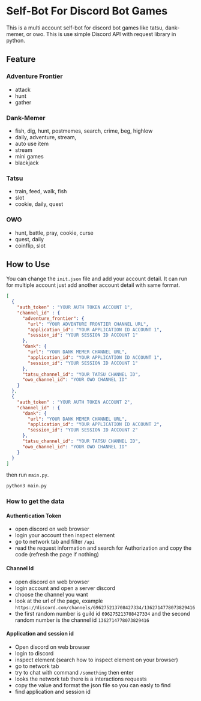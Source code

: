
# Self-Bot For Discord Bot Games
This is a multi account self-bot for discord bot games like tatsu, dank-memer, or owo.
This is use simple Discord API with request library in python.

## Feature
### Adventure Frontier
* attack
* hunt
* gather

### Dank-Memer
* fish, dig, hunt, postmemes, search, crime, beg, highlow
* daily, adventure, stream,
* auto use item
* stream
* mini games
* blackjack

### Tatsu
* train, feed, walk, fish
* slot
* cookie, daily, quest

### OWO
* hunt, battle, pray, cookie, curse
* quest, daily
* coinflip, slot

## How to Use
You can change the `init.json` file and add your account detail. It can run for multiple account just add another account detail with same format.
```json
[
  {
    "auth_token" : "YOUR AUTH TOKEN ACCOUNT 1",
    "channel_id" : {
      "adventure_frontier": {
        "url": "YOUR ADVENTURE FRONTIER CHANNEL URL",
        "application_id": "YOUR APPLICATION ID ACCOUNT 1",
        "session_id": "YOUR SESSION ID ACCOUNT 1"
      },
      "dank": {
        "url": "YOUR DANK MEMER CHANNEL URL",
        "application_id": "YOUR APPLICATION ID ACCOUNT 1",
        "session_id": "YOUR SESSION ID ACCOUNT 1"
      },
      "tatsu_channel_id": "YOUR TATSU CHANNEL ID",
      "owo_channel_id": "YOUR OWO CHANNEL ID"
    }
  },
  {
    "auth_token" : "YOUR AUTH TOKEN ACCOUNT 2",
    "channel_id" : {
      "dank": {
        "url": "YOUR DANK MEMER CHANNEL URL",
        "application_id": "YOUR APPLICATION ID ACCOUNT 2",
        "session_id": "YOUR SESSION ID ACCOUNT 2"
      },
      "tatsu_channel_id": "YOUR TATSU CHANNEL ID",
      "owo_channel_id": "YOUR OWO CHANNEL ID"
    }
  }
]
```

then run ``main.py``.

```python
python3 main.py
```

### How to get the data
#### Authentication Token
- open discord on web browser
- login your account then inspect element
- go to network tab and filter `/api`
- read the request information and search for Authorization and copy the code (refresh the page if nothing)

#### Channel Id
- open discord on web browser
- login account and open a server discord
- choose the channel you want
- look at the url of the page, example `https://discord.com/channels/696275213708427334/1362714778073829416`
- the first random number is guild id `696275213708427334` and the second random number is the channel id `1362714778073829416`

#### Application and session id
- Open discord on web browser
- login to discord 
- inspect element (search how to inspect element on your browser)
- go to network tab
- try to chat with command `/something` then enter
- looks the network tab there is a interactions requests
- copy the value and format the json file so you can easly to find
- find application and session id














